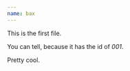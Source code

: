 ```yaml
---
name: bax
---
```

This is the first file.

You can tell, because it has the id of *001*.

Pretty cool.